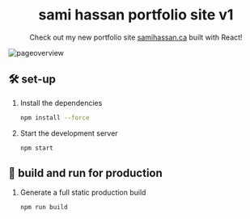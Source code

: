 <h1 align="center">
  sami hassan portfolio site v1
</h1>
<p align="center">
  Check out my new portfolio site <a href="https://www.samihassan.ca" target="_blank">samihassan.ca</a> built with React!
</p>

![pageoverview](https://github.com/user-attachments/assets/af97a7b8-9b1c-4085-80e8-b8bf42982591)



## 🛠 set-up

1. Install the dependencies

   ```sh
   npm install --force
   ```

2. Start the development server

   ```sh
   npm start
   ```

## 🚀 build and run for production

1. Generate a full static production build

   ```sh
   npm run build
   ```


